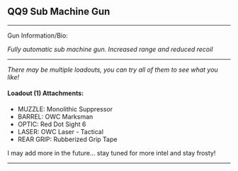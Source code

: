 ## QQ9 Sub Machine Gun

---

Gun Information/Bio:

_Fully automatic sub machine gun. Increased range and reduced recoil_

---

_There may be multiple loadouts, you can try all of them to see what you like!_

#### Loadout (1) Attachments:
- MUZZLE: Monolithic Suppressor
- BARREL: OWC Marksman
- OPTIC: Red Dot Sight 6
- LASER: OWC Laser - Tactical
- REAR GRIP: Rubberized Grip Tape

I may add more in the future... stay tuned for more intel and stay frosty!

---

